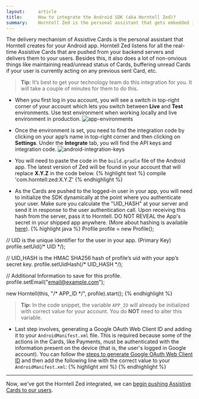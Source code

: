 ```yaml
---
layout:     article
title:      How to integrate the Android SDK (aka Horntell Zed)?
summary:    Horntell Zed is the personal assistant that gets embedded in your app and delivers Assistive Cards.
---
```

The delivery mechanism of Assistive Cards is the personal assistant that Horntell creates for your Android app. Horntell Zed listens for all the real-time Assistive Cards that are pushed from your backend servers and delivers them to your users. Besides this, it also does a lot of non-onvious things like maintaining read/unread status of Cards, buffering unread Cards if your user is currently acting on any previous sent Card, etc.

> **Tip:** It’s best to get your technology team do this integration for you. It will take a couple of minutes for them to do this.

- When you first log in you account, you will see a switch in top-right corner of your account which lets you switch between **Live** and **Test** environments. Use test environment when working locally and live environment in production.
	![app-environments]({{site.baseurl}}/images/environment-switch.png)

- Once the environment is set, you need to find the integration code by clicking on your app’s name in top-right corner and then clicking on **Settings**. Under the **Integrate** tab, you will find the API keys and integration code.
	![android-integration-keys]({{site.baseurl}}/images/android-integration-keys.png)

- You will need to paste the code in the `build.gradle` file of the Android app. The latest version of Zed will be found in your account that will replace **X.Y.Z** in the code below.
{% highlight text %}
compile 'com.horntell:zed:X.Y.Z'
{% endhighlight %}

- As the Cards are pushed to the logged-in user in your app, you will need to initialize the SDK dynamically at the point where you authenticate your user. Make sure you calculate the "UID_HASH" at your server and send it in response to the user authentication call. Upon receiving this hash from the server, pass it to Horntell. DO NOT REVEAL the App's secret in your shipped app anywhere. (More about hashing is available [here](http://docs.horntell.com/api/#hashing)).
{% highlight java %}
Profile profile = new Profile();

// UID is the unique identifier for the user in your app. (Primary Key)
profile.setUid(/* UID */);

// UID_HASH is the HMAC SHA256 hash of profile’s uid with your app’s secret key.
profile.setUidHash(/* UID_HASH */);

// Additional Information to save for this profile.
profile.setEmail("email@example.com");

new Horntell(this, "/* APP_ID */", profile).start();
{% endhighlight %}

> **Tip:** In the code snippet, the variable `APP_ID` will already be initialized with correct value for your account. You do **NOT** need to alter this variable.

- Last step involves, generating a Google OAuth Web Client ID and adding it to your `AndroidManifest.xml` file. This is required because some of the actions in the Cards, like Payments, must be authenticated with the information present on the device (that is, the user's logged in Google account). You can follow the [steps to generate Google OAuth Web Client ID]({{site.baseurl}}/articles/how-to-get-google-oauth-client-id-for-web/) and then add the following line with the correct value to your `AndroidManifest.xml`:
{% highlight xml %}
<meta-data
	android:name="HORNTELL_GOOGLE_OAUTH_WEB_CLIENT_ID"
	android:value="780816631155-gbvyo1o7r2pn95qc4ei9d61io4uh48hl.apps.googleusercontent.com"
/>
{% endhighlight %}

***
Now, we've got the Horntell Zed integrated, we can [begin pushing Assistive Cards to our users]({{site.baseurl}}/articles/how-to-push-assistive-cards-from-dashboard).